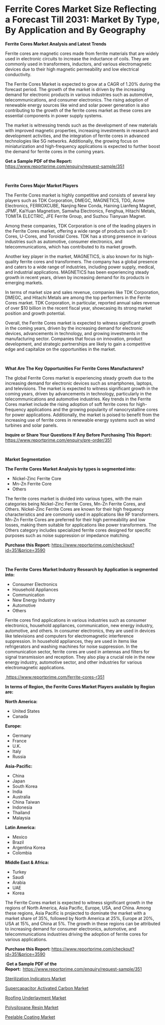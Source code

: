 <p><h1>Ferrite Cores Market Size Reflecting a Forecast Till 2031: Market By Type, By Application and By Geography</h1></p><p><strong>Ferrite Cores Market Analysis and Latest Trends</strong></p>
<p><p>Ferrite cores are magnetic cores made from ferrite materials that are widely used in electronic circuits to increase the inductance of coils. They are commonly used in transformers, inductors, and various electromagnetic devices due to their high magnetic permeability and low electrical conductivity.</p><p>The Ferrite Cores Market is expected to grow at a CAGR of 1.20% during the forecast period. The growth of the market is driven by the increasing demand for electronic products in various industries such as automotive, telecommunications, and consumer electronics. The rising adoption of renewable energy sources like wind and solar power generation is also contributing to the growth of the ferrite cores market as these cores are essential components in power supply systems.</p><p>The market is witnessing trends such as the development of new materials with improved magnetic properties, increasing investments in research and development activities, and the integration of ferrite cores in advanced technologies like 5G networks. Additionally, the growing focus on miniaturization and high-frequency applications is expected to further boost the demand for ferrite cores in the coming years.</p></p>
<p><strong>Get a Sample PDF of the Report:&nbsp;</strong> <a href="https://www.reportprime.com/enquiry/request-sample/351">https://www.reportprime.com/enquiry/request-sample/351</a></p>
<p>&nbsp;</p>
<p><strong>Ferrite Cores Major Market Players</strong></p>
<p><p>The Ferrite Cores market is highly competitive and consists of several key players such as TDK Corporation, DMEGC, MAGNETICS, TDG, Acme Electronics, FERROXCUBE, Nanjing New Conda, Haining Lianfeng Magnet, JPMF, KaiYuan Magnetism, Samwha Electronics, Fenghua, Hitachi Metals, TOMITA ELECTRIC, JFE Ferrite Group, and Suzhou Tianyuan Magnet.</p><p>Among these companies, TDK Corporation is one of the leading players in the Ferrite Cores market, offering a wide range of products such as E-Cores, U-Cores, and Toroidal Cores. TDK has a strong presence in various industries such as automotive, consumer electronics, and telecommunications, which has contributed to its market growth.</p><p>Another key player in the market, MAGNETICS, is also known for its high-quality ferrite cores and transformers. The company has a global presence and caters to a wide range of industries, including power supply, medical, and industrial applications. MAGNETICS has been experiencing steady growth in recent years, driven by increasing demand for its products in emerging markets.</p><p>In terms of market size and sales revenue, companies like TDK Corporation, DMEGC, and Hitachi Metals are among the top performers in the Ferrite Cores market. TDK Corporation, in particular, reported annual sales revenue of over $10 billion in the recent fiscal year, showcasing its strong market position and growth potential.</p><p>Overall, the Ferrite Cores market is expected to witness significant growth in the coming years, driven by the increasing demand for electronic devices, advancements in technology, and growing investments in the manufacturing sector. Companies that focus on innovation, product development, and strategic partnerships are likely to gain a competitive edge and capitalize on the opportunities in the market.</p></p>
<p>&nbsp;</p>
<p><strong>What Are The Key Opportunities For Ferrite Cores Manufacturers?</strong></p>
<p><p>The global Ferrite Cores market is experiencing steady growth due to the increasing demand for electronic devices such as smartphones, laptops, and televisions. The market is expected to witness significant growth in the coming years, driven by advancements in technology, particularly in the telecommunications and automotive industries. Key trends in the Ferrite Cores market include the rising adoption of soft ferrite cores for high-frequency applications and the growing popularity of nanocrystalline cores for power applications. Additionally, the market is poised to benefit from the increasing use of ferrite cores in renewable energy systems such as wind turbines and solar panels.</p></p>
<p><strong>Inquire or Share Your Questions If Any Before Purchasing This Report:</strong> <a href="https://www.reportprime.com/enquiry/pre-order/351">https://www.reportprime.com/enquiry/pre-order/351</a></p>
<p>&nbsp;</p>
<p><strong>Market Segmentation</strong></p>
<p><strong>The Ferrite Cores Market Analysis by types is segmented into:</strong></p>
<p><ul><li>Nickel-Zinc Ferrite Core</li><li>Mn-Zn Ferrite Core</li><li>Others</li></ul></p>
<p><p>The ferrite cores market is divided into various types, with the main categories being Nickel-Zinc Ferrite Cores, Mn-Zn Ferrite Cores, and Others. Nickel-Zinc Ferrite Cores are known for their high frequency characteristics and are commonly used in applications like RF transformers. Mn-Zn Ferrite Cores are preferred for their high permeability and low losses, making them suitable for applications like power transformers. The Others category includes specialized ferrite cores designed for specific purposes such as noise suppression or impedance matching.</p></p>
<p><strong>Purchase this Report:&nbsp;</strong><a href="https://www.reportprime.com/checkout?id=351&price=3590">https://www.reportprime.com/checkout?id=351&price=3590</a></p>
<p>&nbsp;</p>
<p><strong>The Ferrite Cores Market Industry Research by Application is segmented into:</strong></p>
<p><ul><li>Consumer Electronics</li><li>Household Appliances</li><li>Communication</li><li>New Energy Industry</li><li>Automotive</li><li>Others</li></ul></p>
<p><p>Ferrite cores find applications in various industries such as consumer electronics, household appliances, communication, new energy industry, automotive, and others. In consumer electronics, they are used in devices like televisions and computers for electromagnetic interference suppression. In household appliances, they are used in items like refrigerators and washing machines for noise suppression. In the communication sector, ferrite cores are used in antennas and filters for signal transmission and reception. They also play a crucial role in the new energy industry, automotive sector, and other industries for various electromagnetic applications.</p></p>
<p><a href="https://www.reportprime.com/ferrite-cores-r351">&nbsp;https://www.reportprime.com/ferrite-cores-r351</a></p>
<p><strong>In terms of Region, the Ferrite Cores Market Players available by Region are:</strong></p>
<p>
    <p> <strong> North America: </strong>
        <ul>
            <li>United States</li>
            <li>Canada</li>
        </ul>
        </p> 
    <p> <strong> Europe: </strong>
        <ul>
            <li>Germany</li>
            <li>France</li>
            <li>U.K.</li>
            <li>Italy</li>
            <li>Russia</li>
        </ul>
        </p> 
    <p> <strong> Asia-Pacific: </strong>
        <ul>
            <li>China</li>
            <li>Japan</li>
            <li>South Korea</li>
            <li>India</li>
            <li>Australia</li>
            <li>China Taiwan</li>
            <li>Indonesia</li>
            <li>Thailand</li>
            <li>Malaysia</li>
        </ul>
        </p> 
    <p> <strong> Latin America: </strong>
        <ul>
            <li>Mexico</li>
            <li>Brazil</li>
            <li>Argentina Korea</li>
            <li>Colombia</li>
        </ul>
        </p> 
    <p> <strong> Middle East & Africa: </strong>
        <ul>
            <li>Turkey</li>
            <li>Saudi</li>
            <li>Arabia</li>
            <li>UAE</li>
            <li>Korea</li>
        </ul>
    </p>
    </p>
<p><p>The Ferrite Cores market is expected to witness significant growth in the regions of North America, Asia Pacific, Europe, USA, and China. Among these regions, Asia Pacific is projected to dominate the market with a market share of 35%, followed by North America at 25%, Europe at 20%, USA at 15%, and China at 5%. The growth in these regions can be attributed to increasing demand for consumer electronics, automotive, and telecommunications industries driving the adoption of ferrite cores for various applications.</p></p>
<p><strong>Purchase this Report: </strong><a href="https://www.reportprime.com/checkout?id=351&price=3590">https://www.reportprime.com/checkout?id=351&price=3590</a></p>
<p>&nbsp;<strong>Get a Sample PDF of the Report:&nbsp;&nbsp;</strong><a href="https://www.reportprime.com/enquiry/request-sample/351">https://www.reportprime.com/enquiry/request-sample/351</a></p>
<p><strong></strong></p>
<p><p><a href="https://github.com/LarryPearsongXXfvf/Market-Research-Report-List-1/blob/main/sterilization-indicators-market.md">Sterilization Indicators Market</a></p><p><a href="https://github.com/hrhzhypq19/Market-Research-Report-List-1/blob/main/supercapacitor-activated-carbon-market.md">Supercapacitor Activated Carbon Market</a></p><p><a href="https://github.com/FredaSauer/Market-Research-Report-List-1/blob/main/roofing-underlayment-market.md">Roofing Underlayment Market</a></p><p><a href="https://github.com/kishanagarner91/Market-Research-Report-List-1/blob/main/polysiloxane-resin-market.md">Polysiloxane Resin Market</a></p><p><a href="https://github.com/arabintang013/Market-Research-Report-List-1/blob/main/peelable-coating-market.md">Peelable Coating Market</a></p></p>